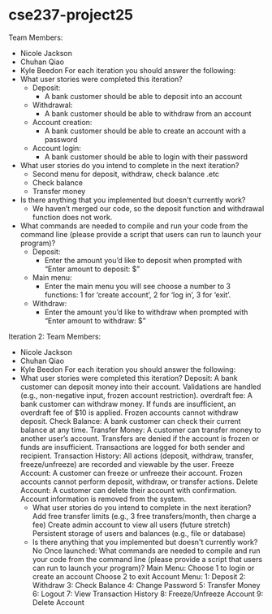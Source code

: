 # cse237-project25

Team Members:
  - Nicole Jackson
  - Chuhan Qiao
  - Kyle Beedon
For each iteration you should answer the following:
  - What user stories were completed this iteration?
      - Deposit:
         -  A bank customer should be able to deposit into an account
      - Withdrawal:
         -  A bank customer should be able to withdraw from an account
      - Account creation:
         -  A bank customer should be able to create an account with a password
      - Account login:
         -  A bank customer should be able to login with their password
  - What user stories do you intend to complete in the next iteration?
      - Second menu for deposit, withdraw, check balance .etc
      - Check balance
      - Transfer money
  - Is there anything that you implemented but doesn't currently work?
      - We haven’t merged our code, so the deposit function and withdrawal function does not work.
  - What commands are needed to compile and run your code from the command line (please provide a script that users can run to launch your program)?
      - Deposit: 
         - Enter the amount you’d like to deposit when prompted with “Enter amount to deposit: $”
      - Main menu: 
         - Enter the main menu you will see choose a number to 3 functions:
1 for ‘create account’, 2 for ‘log in’, 3 for ‘exit’.
      - Withdraw: 
         - Enter the amount you’d like to withdraw when prompted with “Enter amount to withdraw: $”


Iteration 2:
Team Members:
  - Nicole Jackson
  - Chuhan Qiao
  - Kyle Beedon
For each iteration you should answer the following:
  - What user stories were completed this iteration?
        Deposit:
            A bank customer can deposit money into their account.
            Validations are handled (e.g., non-negative input, frozen account restriction).
        overdraft fee:
            A bank customer can withdraw money.
            If funds are insufficient, an overdraft fee of $10 is applied.
        Frozen accounts cannot withdraw deposit.
            Check Balance:
            A bank customer can check their current balance at any time.
        Transfer Money:
            A customer can transfer money to another user’s account.
            Transfers are denied if the account is frozen or funds are insufficient.
            Transactions are logged for both sender and recipient.
        Transaction History:
            All actions (deposit, withdraw, transfer, freeze/unfreeze) are recorded and viewable by the user.
        Freeze Account:
            A customer can freeze or unfreeze their account.
            Frozen accounts cannot perform deposit, withdraw, or transfer actions.
        Delete Account:
            A customer can delete their account with confirmation.
            Account information is removed from the system.
    - What user stories do you intend to complete in the next iteration?
          Add free transfer limits (e.g., 3 free transfers/month, then charge a fee)
          Create admin account to view all users (future stretch)
          Persistent storage of users and balances (e.g., file or database)
    - Is there anything that you implemented but doesn't currently work?
      No
      Once launched:
      What commands are needed to compile and run your code from the command line (please provide a script that users can run to launch your program)?
            Main Menu:
            Choose 1 to login or create an account
            Choose 2 to exit
            Account Menu:
            1: Deposit
            2: Withdraw
            3: Check Balance
            4: Change Password
            5: Transfer Money
            6: Logout
            7: View Transaction History
            8: Freeze/Unfreeze Account
            9: Delete Account




